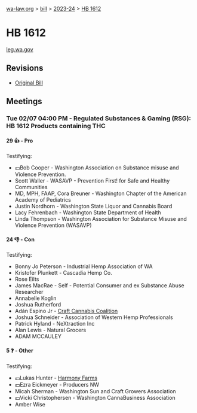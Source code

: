 [wa-law.org](/) > [bill](/bill/) > [2023-24](/bill/2023-24/) > [HB 1612](/bill/2023-24/hb/1612/)

# HB 1612
[leg.wa.gov](https://app.leg.wa.gov/billsummary?BillNumber=1612&Year=2023&Initiative=false)

## Revisions
* [Original Bill](1/)

## Meetings
### Tue 02/07 04:00 PM - Regulated Substances & Gaming (RSG): HB 1612 Products containing THC
#### 29 👍 - Pro
Testifying:
* 💵Bob Cooper - Washington Association on Substance misuse and Violence Prevention.
* Scott Waller - WASAVP - Prevention First! for Safe and Healthy Communities
* MD, MPH, FAAP, Cora Breuner - Washington Chapter of the American Academy of Pediatrics
* Justin Nordhorn - Washington State Liquor and Cannabis Board
* Lacy Fehrenbach - Washington State Department of Health
* Linda Thompson - Washington Association for Substance Misuse and Violence Prevention (WASAVP)

#### 24 👎 - Con
Testifying:
* Bonny Jo Peterson - Industrial Hemp Association of WA
* Kristofer Plunkett - Cascadia Hemp Co.
* Rose Eilts
* James MacRae - Self - Potential Consumer and ex Substance Abuse Researcher
* Annabelle Koglin
* Joshua Rutherford
* Adán Espino Jr - [Craft Cannabis Coalition](/org/craft_cannabis_coalition/)
* Joshua Schneider - Association of Western Hemp Professionals
* Patrick Hyland - NeXtraction Inc
* Alan Lewis - Natural Grocers
* ADAM MCCAULEY

#### 5 ❓ - Other
Testifying:
* 💵Lukas Hunter - [Harmony Farms](/org/harmony_farms/)
* 💵Ezra Eickmeyer - Producers NW
* Micah Sherman - Washington Sun and Craft Growers Association
* 💵Vicki Christophersen - Washington CannaBusiness Association
* Amber Wise
